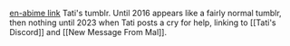 [en-abime link](https://fortunateisle.tumblr.com/)
Tati's tumblr. Until 2016 appears like a fairly normal tumblr, then nothing until 2023 when Tati posts a cry for help, linking to [[Tati's Discord]] and [[New Message From Mal]].